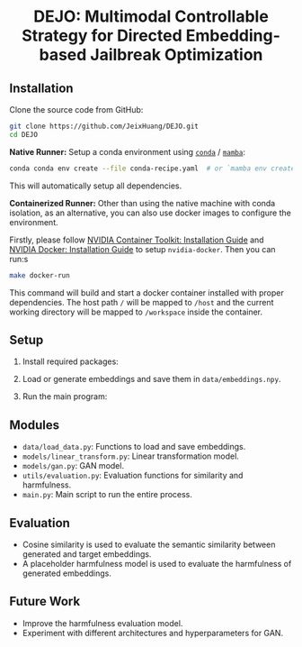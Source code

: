 <h1 align="center">DEJO: Multimodal Controllable Strategy for Directed Embedding-based Jailbreak Optimization</h1>



## Installation

Clone the source code from GitHub:

```bash
git clone https://github.com/JeixHuang/DEJO.git
cd DEJO
```

**Native Runner:** Setup a conda environment using [`conda`](https://github.com/conda/conda) / [`mamba`](https://github.com/mamba-org/mamba):

```bash
conda conda env create --file conda-recipe.yaml  # or `mamba env create --file conda-recipe.yaml`
```

This will automatically setup all dependencies.

**Containerized Runner:** Other than using the native machine with conda isolation, as an alternative, you can also use docker images to configure the environment.

Firstly, please follow [NVIDIA Container Toolkit: Installation Guide](https://docs.nvidia.com/datacenter/cloud-native/container-toolkit/install-guide.html) and [NVIDIA Docker: Installation Guide](https://docs.nvidia.com/datacenter/cloud-native/container-toolkit/install-guide.html#docker) to setup `nvidia-docker`.
Then you can run:s

```bash
make docker-run
```

This command will build and start a docker container installed with proper dependencies.
The host path `/` will be mapped to `/host` and the current working directory will be mapped to `/workspace` inside the container.

## Setup

1. Install required packages:

2. Load or generate embeddings and save them in `data/embeddings.npy`.

3. Run the main program:


## Modules

- `data/load_data.py`: Functions to load and save embeddings.
- `models/linear_transform.py`: Linear transformation model.
- `models/gan.py`: GAN model.
- `utils/evaluation.py`: Evaluation functions for similarity and harmfulness.
- `main.py`: Main script to run the entire process.

## Evaluation

- Cosine similarity is used to evaluate the semantic similarity between generated and target embeddings.
- A placeholder harmfulness model is used to evaluate the harmfulness of generated embeddings.

## Future Work

- Improve the harmfulness evaluation model.
- Experiment with different architectures and hyperparameters for GAN.

